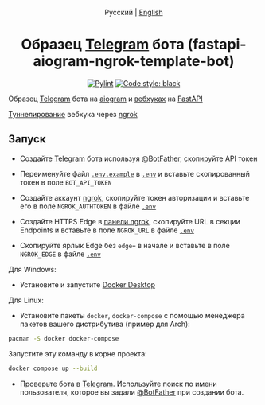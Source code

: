 <div align="center">

Русский | [English](./README.md)

# Образец [Telegram](https://telegram.org/) бота (fastapi-aiogram-ngrok-template-bot)

[![Pylint](https://github.com/amozebus/fastapi-aiogram-ngrok-template-bot/actions/workflows/pylint.yml/badge.svg)](https://github.com/amozebus/fastapi-aiogram-ngrok-template-bot/actions/workflows/pylint.yml) [![Code style: black](https://img.shields.io/badge/code%20style-black-000000.svg)](https://github.com/psf/black)

</div>

Образец [Telegram](https://telegram.org) бота на [aiogram](https://aiogram.dev) и [вебхуках](https://ru.wikipedia.org/wiki/Webhook) на [FastAPI](https://fastapi.tiangolo.com)

[Туннелирование](https://ru.wikipedia.org/wiki/%D0%A2%D1%83%D0%BD%D0%BD%D0%B5%D0%BB%D0%B8%D1%80%D0%BE%D0%B2%D0%B0%D0%BD%D0%B8%D0%B5_(%D0%BA%D0%BE%D0%BC%D0%BF%D1%8C%D1%8E%D1%82%D0%B5%D1%80%D0%BD%D1%8B%D0%B5_%D1%81%D0%B5%D1%82%D0%B8)) вебхука через [ngrok](https://ngrok.com)

## Запуск

- Создайте [Telegram](https://telegram.org) бота используя [@BotFather](https://t.me/BotFather), скопируйте API токен

- Переименуйте файл [`.env.example`](./.env.example) в [`.env`](./.env) и вставьте скопированный токен в поле `BOT_API_TOKEN`

- Создайте аккаунт [ngrok](https://ngrok.com), скопируйте токен авторизации и вставьте его в поле `NGROK_AUTHTOKEN` в файле [`.env`](./.env)

- Создайте HTTPS Edge в [панели ngrok](https://dashboard.ngrok.com/edges), скопируйте URL в секции Endpoints и вставьте в поле `NGROK_URL` в файле [`.env`](./.env)

- Скопируйте ярлык Edge без `edge=` в начале и вставьте в поле `NGROK_EDGE` в файле [`.env`](./.env)

Для Windows:

- Установите и запустите [Docker Desktop](https://docker.com)

Для Linux:

- Установите пакеты `docker`, `docker-compose` с помощью менеджера пакетов вашего дистрибутива (пример для Arch):

```sh
pacman -S docker docker-compose
```

Запустите эту команду в корне проекта:

```sh
docker compose up --build
```

- Проверьте бота в [Telegram](https://telegram.org). Используйте поиск по имени пользователя, которое вы задали [@BotFather](https://t.me/BotFather) при создании бота.
